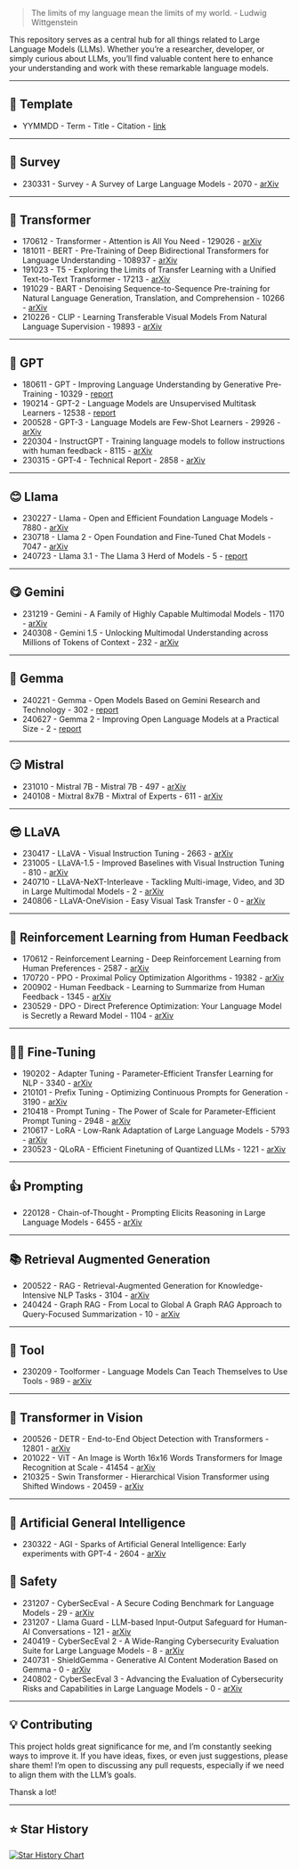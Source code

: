 > The limits of my language mean the limits of my world. - Ludwig Wittgenstein

This repository serves as a central hub for all things related to Large Language Models (LLMs). Whether you’re a researcher, developer, or simply curious about LLMs, you’ll find valuable content here to enhance your understanding and work with these remarkable language models. 

---
## 📌 Template
- YYMMDD - Term - Title - Citation - [link](https:)
---
## 📜 Survey
- 230331 - Survey - A Survey of Large Language Models - 2070 - [arXiv](https://arxiv.org/abs/2303.18223)
---
## 👑 Transformer
- 170612 - Transformer - Attention is All You Need - 129026 - [arXiv](https://arxiv.org/abs/1706.03762)
- 181011 - BERT - Pre-Training of Deep Bidirectional Transformers for Language Understanding - 108937 - [arXiv](https://arxiv.org/abs/1810.04805)
- 191023 - T5 - Exploring the Limits of Transfer Learning with a Unified Text-to-Text Transformer - 17213 - [arXiv](https://arxiv.org/abs/1910.10683)
- 191029 - BART - Denoising Sequence-to-Sequence Pre-training for Natural Language Generation, Translation, and Comprehension - 10266 - [arXiv](https://arxiv.org/abs/1910.13461)
- 210226 - CLIP - Learning Transferable Visual Models From Natural Language Supervision - 19893 - [arXiv](https://arxiv.org/abs/2103.00020)
---
## 🙂 GPT
- 180611 - GPT - Improving Language Understanding by Generative Pre-Training - 10329 - [report](https://cdn.openai.com/research-covers/language-unsupervised/language_understanding_paper.pdf)
- 190214 - GPT-2 - Language Models are Unsupervised Multitask Learners - 12538 - [report](https://cdn.openai.com/better-language-models/language_models_are_unsupervised_multitask_learners.pdf)
- 200528 - GPT-3 - Language Models are Few-Shot Learners - 29926 - [arXiv](https://arxiv.org/abs/2005.14165)
- 220304 - InstructGPT - Training language models to follow instructions with human feedback - 8115 - [arXiv](https://arxiv.org/abs/2203.02155)
- 230315 - GPT-4 - Technical Report - 2858 - [arXiv](https://arxiv.org/abs/2303.08774)
---
## 😊 Llama
- 230227 - Llama - Open and Efficient Foundation Language Models - 7880 - [arXiv](https://arxiv.org/abs/2302.13971)
- 230718 - Llama 2 - Open Foundation and Fine-Tuned Chat Models - 7047 - [arXiv](https://arxiv.org/abs/2307.09288)
- 240723 - Llama 3.1 - The Llama 3 Herd of Models - 5 - [report](https://scontent.fsin15-2.fna.fbcdn.net/v/t39.2365-6/452387774_1036916434819166_4173978747091533306_n.pdf?_nc_cat=104&ccb=1-7&_nc_sid=3c67a6&_nc_ohc=t6egZJ8QdI4Q7kNvgFtFzvs&_nc_ht=scontent.fsin15-2.fna&oh=00_AYB-GFK6fEfINdSp2aOXtidS6BdWj-eRNVdnni0UD70p3Q&oe=66A67B0D)
---
## 😋 Gemini
- 231219 - Gemini - A Family of Highly Capable Multimodal Models - 1170 - [arXiv](https://arxiv.org/abs/2312.11805)
- 240308 - Gemini 1.5 - Unlocking Multimodal Understanding across Millions of Tokens of Context - 232 - [arXiv](https://arxiv.org/abs/2403.05530)
---
## 🤭 Gemma
- 240221 - Gemma - Open Models Based on Gemini Research and Technology - 302 - [report](https://storage.googleapis.com/deepmind-media/gemma/gemma-report.pdf)
- 240627 - Gemma 2 - Improving Open Language Models at a Practical Size - 2 - [report](https://storage.googleapis.com/deepmind-media/gemma/gemma-2-report.pdf)
---
## 😏 Mistral
- 231010 - Mistral 7B - Mistral 7B - 497 - [arXiv](https://arxiv.org/abs/2310.06825)
- 240108 - Mixtral 8x7B - Mixtral of Experts - 611 - [arXiv](https://arxiv.org/abs/2401.04088)
---
## 😎 LLaVA
- 230417 - LLaVA - Visual Instruction Tuning - 2663 - [arXiv](https://arxiv.org/abs/2304.08485)
- 231005 - LLaVA-1.5 - Improved Baselines with Visual Instruction Tuning - 810 - [arXiv](https://arxiv.org/abs/2310.03744)
- 240710 - LLaVA-NeXT-Interleave - Tackling Multi-image, Video, and 3D in Large Multimodal Models - 2 - [arXiv](https://arxiv.org/abs/2407.07895)
- 240806 - LLaVA-OneVision - Easy Visual Task Transfer - 0 - [arXiv](https://arxiv.org/abs/2408.03326)
---
## 🚀 Reinforcement Learning from Human Feedback
- 170612 - Reinforcement Learning - Deep Reinforcement Learning from Human Preferences - 2587 - [arXiv](https://arxiv.org/abs/1706.03741)
- 170720 - PPO - Proximal Policy Optimization Algorithms - 19382 - [arXiv](https://arxiv.org/abs/1707.06347)
- 200902 - Human Feedback - Learning to Summarize from Human Feedback - 1345 - [arXiv](https://arxiv.org/abs/2009.01325)
- 230529 - DPO - Direct Preference Optimization: Your Language Model is Secretly a Reward Model - 1104 - [arXiv](https://arxiv.org/abs/2305.18290)
---
## 👨‍🔧 Fine-Tuning
- 190202 - Adapter Tuning - Parameter-Efficient Transfer Learning for NLP - 3340 - [arXiv](https://arxiv.org/abs/1902.00751)
- 210101 - Prefix Tuning - Optimizing Continuous Prompts for Generation - 3190 - [arXiv](https://arxiv.org/abs/2101.00190)
- 210418 - Prompt Tuning - The Power of Scale for Parameter-Efficient Prompt Tuning - 2948 - [arXiv](https://arxiv.org/abs/2104.08691)
- 210617 - LoRA - Low-Rank Adaptation of Large Language Models - 5793 - [arXiv](https://arxiv.org/abs/2106.09685)
- 230523 - QLoRA - Efficient Finetuning of Quantized LLMs - 1221 - [arXiv](https://arxiv.org/abs/2305.14314)
---
## 👍 Prompting
- 220128 - Chain-of-Thought - Prompting Elicits Reasoning in Large Language Models - 6455 - [arXiv](https://arxiv.org/abs/2201.11903)
---
## 📚 Retrieval Augmented Generation
- 200522 - RAG - Retrieval-Augmented Generation for Knowledge-Intensive NLP Tasks - 3104 - [arXiv](https://arxiv.org/abs/2005.11401)
- 240424 - Graph RAG - From Local to Global A Graph RAG Approach to Query-Focused Summarization - 10 - [arXiv](https://arxiv.org/abs/2404.16130)
---
## 🧰 Tool
- 230209 - Toolformer - Language Models Can Teach Themselves to Use Tools - 989 - [arXiv](https://arxiv.org/abs/2302.04761)
---
## 📸 Transformer in Vision
- 200526 - DETR - End-to-End Object Detection with Transformers - 12801 - [arXiv](https://arxiv.org/abs/2005.12872)
- 201022 - ViT - An Image is Worth 16x16 Words Transformers for Image Recognition at Scale - 41454 - [arXiv](https://arxiv.org/abs/2010.11929)
- 210325 - Swin Transformer - Hierarchical Vision Transformer using Shifted Windows - 20459 - [arXiv](https://arxiv.org/abs/2103.14030)
---
## 🧠 Artificial General Intelligence
- 230322 - AGI - Sparks of Artificial General Intelligence: Early experiments with GPT-4 - 2604 - [arXiv](https://arxiv.org/abs/2303.12712)
## 💂 Safety
- 231207 - CyberSecEval - A Secure Coding Benchmark for Language Models - 29 - [arXiv](https://arxiv.org/abs/2312.04724)
- 231207 - Llama Guard - LLM-based Input-Output Safeguard for Human-AI Conversations - 121 - [arXiv](https://arxiv.org/abs/2312.06674)
- 240419 - CyberSecEval 2 - A Wide-Ranging Cybersecurity Evaluation Suite for Large Language Models - 8 - [arXiv](https://arxiv.org/abs/2404.13161)
- 240731 - ShieldGemma - Generative AI Content Moderation Based on Gemma - 0 - [arXiv](https://arxiv.org/abs/2407.21772)
- 240802 - CyberSecEval 3 - Advancing the Evaluation of Cybersecurity Risks and Capabilities in Large Language Models - 0 - [arXiv](https://arxiv.org/abs/2408.01605)
---
## 💡 Contributing

This project holds great significance for me, and I’m constantly seeking ways to improve it. If you have ideas, fixes, or even just suggestions, please share them! I’m open to discussing any pull requests, especially if we need to align them with the LLM’s goals.

Thansk a lot!

---
## ⭐ Star History
[![Star History Chart](https://api.star-history.com/svg?repos=Jingkou1012/LLM-Paper&type=Date)](https://star-history.com/#Jingkou1012/LLM-Paper&Date)
